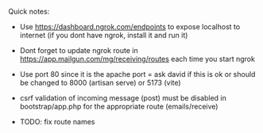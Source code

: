 Quick notes:

- Use https://dashboard.ngrok.com/endpoints to expose localhost to internet (if you dont have ngrok, install it and run it)
- Dont forget to update ngrok route in https://app.mailgun.com/mg/receiving/routes each time you start ngrok
- Use port 80 since it is the apache port = ask david if this is ok or should be changed to 8000 (artisan serve) or 5173 (vite)
- csrf validation of incoming message (post) must be disabled in bootstrap/app.php for the appropriate route (emails/receive)

- TODO: fix route names
